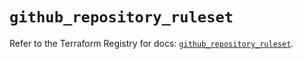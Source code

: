 # `github_repository_ruleset`

Refer to the Terraform Registry for docs: [`github_repository_ruleset`](https://registry.terraform.io/providers/integrations/github/6.2.0/docs/resources/repository_ruleset).
